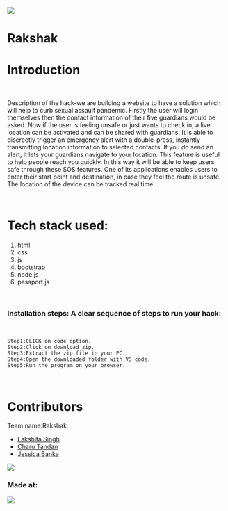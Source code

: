 <a href="https://www.hack36.com/"><img src="https://user-images.githubusercontent.com/77248016/114281077-ea622700-9a59-11eb-9960-23764e7097e3.png"></a>

# Rakshak

<h1>Introduction</h1>  <BR>
    
Description of the hack-we are building a website to have a solution which will help to curb sexual assault pandemic. Firstly the user will login themselves then the contact information of their five guardians would be asked. Now if the user is feeling unsafe or just wants to check in, a live location can be activated and can be shared with guardians. It is able to discreetly trigger an emergency alert with a double-press, instantly transmitting location information to selected contacts. If you do send an alert, it  lets your guardians navigate to your location. This feature is useful to help people reach you quickly. In this way it will be able to keep users safe through these SOS features. One of its applications enables users to enter their start point and destination, in case they feel the route is unsafe. The location of the device can be tracked real time.

<BR>
    <h1>Tech stack used:</h1>
        <ol>
            <li>html</li>
            <li>css</li>
            <li>js</li>
            <li>bootstrap</li>
            <li>node.js</li>
            <li>passport.js</li>
        </ol>
        <BR>

<h3>Installation steps: A clear sequence of steps to run your hack:</h3><BR>
    
    Step1:CLICK on code option. 
    Step2:Click on download zip.
    Step3:Extract the zip file in your PC.
    Step4:Open the downloaded folder with VS code.
    Step5:Run the program on your browser.
    
<BR>
    <h1>Contributors</h1>
    Team name:Rakshak
    <ul>
        <a href="https://github.com/laks1806"> <li>Lakshita Singh</li></a>
           <a href="https://github.com/Charu2518"><li>Charu Tandan</li></a>
           <a href="https://github.com/jb3081"><li>Jessica Banka</li></a>
    </ul>
            
<img src="https://user-images.githubusercontent.com/77248016/114280700-298f7880-9a58-11eb-97e0-83ac75651540.jpeg"> 

<h3>Made at:</h3>
<a href="https://www.hack36.com/"><img src="https://user-images.githubusercontent.com/77248016/114281077-ea622700-9a59-11eb-9960-23764e7097e3.png"></a>




